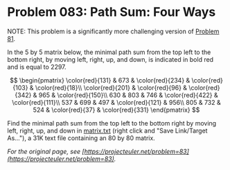 # Problem 083: Path Sum: Four Ways

NOTE: This problem is a significantly more challenging version of [Problem 81](https://projecteuler.net/problem=81).

In the $5$ by $5$ matrix below, the minimal path sum from the top left to the bottom right, by moving left, right, up, and down, is indicated in bold red and is equal to $2297$.

$$
\begin{pmatrix}
\color{red}{131} & 673 & \color{red}{234} & \color{red}{103} & \color{red}{18}\\
\color{red}{201} & \color{red}{96} & \color{red}{342} & 965 & \color{red}{150}\\
630 & 803 & 746 & \color{red}{422} & \color{red}{111}\\
537 & 699 & 497 & \color{red}{121} & 956\\
805 & 732 & 524 & \color{red}{37} & \color{red}{331}
\end{pmatrix}
$$

Find the minimal path sum from the top left to the bottom right by moving left, right, up, and down in [matrix.txt](./matrix.txt) (right click and "Save Link/Target As..."), a 31K text file containing an $80$ by $80$ matrix.

*For the original page, see [https://projecteuler.net/problem=83](https://projecteuler.net/problem=83).*

